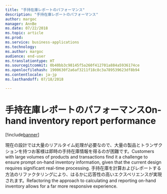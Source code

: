 ```yaml
---
title: "手持在庫レポートのパフォーマンス"
description: "手持在庫レポートのパフォーマンス"
author: margoc
manager: AnnBe
ms.date: 07/22/2018
ms.topic: article
ms.prod: 
ms.service: business-applications
ms.technology: 
ms.author: margoc
audience: end-user
ms.translationtype: HT
ms.sourcegitcommit: 0b40bb3c98145f5a260f412701a884a5936174ce
ms.openlocfilehash: 1900630f2a6af3211f18c8c3a789539623df8b94
ms.contentlocale: ja-jp
ms.lasthandoff: 07/18/2018

---
```

#  <a name="on-hand-inventory-report-performance"></a><span data-ttu-id="56499-103">手持在庫レポートのパフォーマンス</span><span class="sxs-lookup"><span data-stu-id="56499-103">On-hand inventory report performance</span></span>

[!include[banner](../../includes/banner.md)]

<span data-ttu-id="56499-104">現在の設計では大量のリアルタイム処理が必要なので、大量の製品とトランザクションを持つお客様は即時の手持在庫情報を得るのが困難です。</span><span class="sxs-lookup"><span data-stu-id="56499-104">Customers with large volumes of products and transactions find it a challenge to ensure prompt on-hand inventory information, given that the current design requires significant real-time processing.</span></span> <span data-ttu-id="56499-105">手持在庫を計算およびレポートする方法のリファクタリングにより、はるかに応答性の高いエクスペリエンスが実現されます。</span><span class="sxs-lookup"><span data-stu-id="56499-105">Refactoring the approach to calculating and reporting on-hand inventory allows for a far more responsive experience.</span></span>

